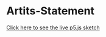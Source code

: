 # Artits-Statement

[Click here to see the live p5.js sketch](https://lorcaiscoding.github.io/Artits-Statement/Artits%20Statement)
